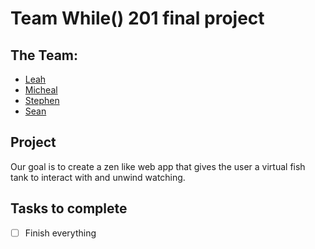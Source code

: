 # Team While() 201 final project

## The Team:

- [Leah](https://github.com/leahgrace555)
- [Micheal](https://github.com/MRefvem)
- [Stephen](https://github.com/SBALDOCK)
- [Sean](https://github.com/seanjmurray)



## Project

Our goal is to create a zen like web app that gives the user a virtual fish tank to interact with and unwind watching. 

## Tasks to complete

- [ ] Finish everything
